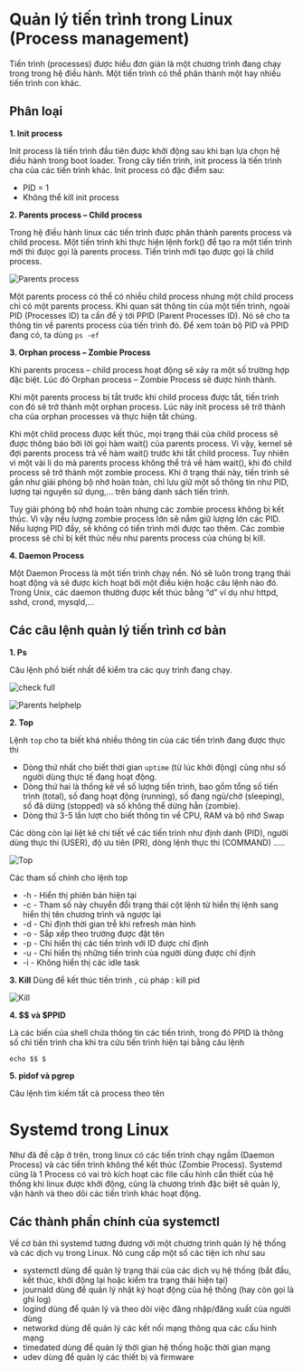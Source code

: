 # Quản lý tiến trình trong Linux (Process management)
Tiến trình (processes) được hiểu đơn giản là một chương trình đang chạy trong trong hệ điều hành. Một tiến trình có thể phân thành một hay nhiều tiến trình con khác.
## Phân loại
**1. Init process**

Init process là tiến trình đầu tiên được khởi động sau khi bạn lựa chọn hệ điều hành trong boot loader. Trong cây tiến trình, init process là tiến trình cha của các tiến trình khác. Init process có đặc điểm sau:

* PID = 1
* Không thể kill init process

**2. Parents process – Child process**

Trong hệ điều hành linux các tiến trình được phân thành parents process và child process. Một tiến trình khi thực hiện lệnh fork() để tạo ra một tiến trình mới thì đưọc gọi là parents process. Tiến trình mới tạo được gọi là child process.

![Parents process](https://github.com/laitiennhanhoa/Thu-viec-tai-Nhan-Hoa/blob/8d89d25ee75ba8d4d85ae24208054bdb569bc6af/images/parent_process.png)

Một parents process có thể có nhiều child process nhưng một child process chỉ có một parents process. Khi quan sát thông tin của một tiến trình, ngoài PID (Processes ID) ta cần để ý tới PPID (Parent Processes ID). Nó sẽ cho ta thông tin về parents process của tiến trình đó. Để xem toàn bộ PID và PPID đang có, ta dùng `ps -ef`



**3. Orphan process – Zombie Process**

Khi parents process – child process hoạt động sẽ xảy ra một số trường hợp đặc biệt. Lúc đó Orphan process – Zombie Process sẽ được hình thành.

Khi một parents process bị tắt trước khi child process được tắt, tiến trình con đó sẽ trở thành một orphan process. Lúc này init process sẽ trở thành cha của orphan processes và thực hiện tắt chúng.

Khi một child process được kết thúc, mọi trạng thái của child process sẽ được thông báo bởi lời gọi hàm wait() của parents process. Vì vậy, kernel sẽ đợi parents process trả về hàm wait() trước khi tắt child process. Tuy nhiên vì một vài lí do mà parents process không thể trả về hàm wait(), khi đó child process sẽ trở thành một zombie process. Khi ở trạng thái này, tiến trình sẽ gần như giải phóng bộ nhớ hoàn toàn, chỉ lưu giữ một số thông tin như PID, lượng tại nguyên sử dụng,… trên bảng danh sách tiến trình.

Tuy giải phóng bộ nhớ hoàn toàn nhưng các zombie process không bị kết thúc. Vì vậy nếu lượng zombie process lớn sẽ nắm giữ lượng lớn các PID. Nếu lượng PID đầy, sẽ không có tiến trình mới được tạo thêm. Các zombie process sẽ chỉ bị kết thúc nếu như parents process của chúng bị kill.

**4.  Daemon Process**

Một Daemon Process là một tiến trình chạy nền. Nó sẽ luôn trong trạng thái hoạt động và sẽ được kích hoạt bởi một điều kiện hoặc câu lệnh nào đó. Trong Unix, các daemon thường được kết thúc bằng “d” ví dụ như httpd, sshd, crond, mysqld,…

## Các câu lệnh quản lý tiến trình cơ bản

**1. Ps**

Câu lệnh phổ biết nhất để kiểm tra các quy trình đang chạy.

![check full](https://github.com/laitiennhanhoa/Thu-viec-tai-Nhan-Hoa/blob/8d89d25ee75ba8d4d85ae24208054bdb569bc6af/images/ps_full.png)

![Parents helphelp](https://github.com/laitiennhanhoa/Thu-viec-tai-Nhan-Hoa/blob/8d89d25ee75ba8d4d85ae24208054bdb569bc6af/images/ps-help.png)

**2. Top**

Lệnh `top` cho ta biết khá nhiều thông tin của các tiến trình đang được thực thi
* Dòng thứ nhất cho biết thời gian `uptime` (từ lúc khởi động) cũng như số người dùng thực tế đang hoạt động.
* Dòng thứ hai là thống kê về số lượng tiến trình, bao gồm tổng số tiến trình (total), số đang hoạt động (running), số đang ngủ/chờ (sleeping), số đã dừng (stopped) và số không thể dừng hẳn (zombie).
* Dòng thứ 3-5 lần lượt cho biết thông tin về CPU, RAM và bộ nhớ Swap

Các dòng còn lại liệt kê chi tiết về các tiến trình như định danh (PID), người dùng thực thi (USER), độ ưu tiên (PR), dòng lệnh thực thi (COMMAND) .....

![Top](https://github.com/laitiennhanhoa/Thu-viec-tai-Nhan-Hoa/blob/8d89d25ee75ba8d4d85ae24208054bdb569bc6af/images/top.png)

Các tham số chính cho lệnh top

* -h - Hiển thị phiên bản hiện tại
* -c - Tham số này chuyển đổi trạng thái cột lệnh từ hiển thị lệnh sang hiển thị tên chương trình và ngược lại
* -d - Chỉ định thời gian trễ khi refresh màn hình
* -o - Sắp xếp theo trường được đặt tên
* -p - Chỉ hiển thị các tiến trình với ID được chỉ định
* -u - Chỉ hiển thị những tiến trình của người dùng được chỉ định
* -i - Không hiển thị các idle task

**3. Kill**
Dùng để kết thúc tiến trình , cú pháp : kill pid

![Kill](https://github.com/laitiennhanhoa/Thu-viec-tai-Nhan-Hoa/blob/8d89d25ee75ba8d4d85ae24208054bdb569bc6af/images/kill.png)

**4. $$ và $PPID** 

Là các biến của shell chứa thông tin các tiến trình, trong đó PPID là thông số chỉ tiến trình cha khi tra cứu tiến trình hiện tại bằng câu lệnh 
```
echo $$ $
```
**5. pidof và pgrep**

Câu lệnh tìm kiếm tất cả process theo tên

# Systemd trong Linux

Như đã đề cập ở trên, trong linux có các tiến trình chạy ngầm (Daemon Process) và các tiến trình không thể kết thúc (Zombie Process). Systemd cũng là 1 Process có vai trò kích hoạt các file cấu hình cần thiết của hệ thống khi linux được khởi động, cũng là chương trình đặc biệt sẽ quản lý, vận hành và theo dõi các tiến trình khác hoạt động.

## Các thành phần chính của systemctl

Về cơ bản thì systemd tương đương với một chương trình quản lý hệ thống và các dịch vụ trong Linux. Nó cung cấp một số các tiện ích như sau

* systemctl dùng để quản lý trạng thái của các dịch vụ hệ thống (bắt đầu, kết thúc, khởi động lại hoặc kiểm tra trạng thái hiện tại)
* journald dùng để quản lý nhật ký hoạt động của hệ thống (hay còn gọi là ghi log)
* logind dùng để quản lý và theo dõi việc đăng nhập/đăng xuất của người dùng
* networkd dùng để quản lý các kết nối mạng thông qua các cấu hình mạng
* timedated dùng để quản lý thời gian hệ thống hoặc thời gian mạng
* udev dùng để quản lý các thiết bị và firmware
